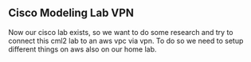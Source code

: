 ## Cisco Modeling Lab VPN

Now our cisco lab exists, so we want to do some research and try to connect this cml2 lab to an aws vpc via vpn. To do so we need to setup different things on aws also on our home lab. 

